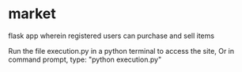 # market
flask app wherein registered users can purchase and sell items

Run the file execution.py in a python terminal to access the site,
Or in command prompt, type: "python execution.py"

